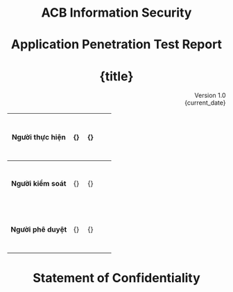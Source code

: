# <center> ACB Information Security</center>
# <center> Application Penetration Test Report</center>
# <center> {title} </center>
<div style="text-align: right">Version 1.0 </div>
<div style="text-align: right">{current_date} </div>






| Người thực hiện | {}&nbsp;   | {}  &nbsp; &nbsp; | <br /><br /><br /><br /><br /> |
| :-: | --- | --- | --- |
| **Người kiểm soát** | {}   | {}   | <br /><br /><br /><br /><br /> |
| **Người phê duyệt** | {}   | {}   | <br /><br /><br /><br /><br /> |



 

# <center>Statement of Confidentiality</center>
